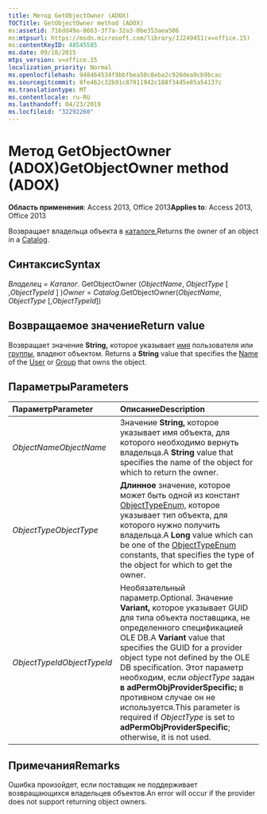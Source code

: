 ```yaml
---
title: Метод GetObjectOwner (ADOX)
TOCTitle: GetObjectOwner method (ADOX)
ms:assetid: 716dd49a-8663-3f7a-32a3-0be353aea506
ms:mtpsurl: https://msdn.microsoft.com/library/JJ249451(v=office.15)
ms:contentKeyID: 48545585
ms.date: 09/18/2015
mtps_version: v=office.15
localization_priority: Normal
ms.openlocfilehash: 948464534f9bbfbea50c8eba2c926dea9cb9bcac
ms.sourcegitcommit: 8fe462c32b91c87911942c188f3445e85a54137c
ms.translationtype: MT
ms.contentlocale: ru-RU
ms.lasthandoff: 04/23/2019
ms.locfileid: "32292260"
---
```

# <a name="getobjectowner-method-adox"></a><span data-ttu-id="d8552-102">Метод GetObjectOwner (ADOX)</span><span class="sxs-lookup"><span data-stu-id="d8552-102">GetObjectOwner method (ADOX)</span></span>

<span data-ttu-id="d8552-103">**Область применения**: Access 2013, Office 2013</span><span class="sxs-lookup"><span data-stu-id="d8552-103">**Applies to**: Access 2013, Office 2013</span></span>

<span data-ttu-id="d8552-104">Возвращает владельца объекта в [каталоге.](catalog-object-adox.md)</span><span class="sxs-lookup"><span data-stu-id="d8552-104">Returns the owner of an object in a [Catalog](catalog-object-adox.md).</span></span>

## <a name="syntax"></a><span data-ttu-id="d8552-105">Синтаксис</span><span class="sxs-lookup"><span data-stu-id="d8552-105">Syntax</span></span>

<span data-ttu-id="d8552-106">*Владелец*  =  *Каталог*. GetObjectOwner (*ObjectName*, *ObjectType* \[ ,*ObjectTypeId* \] )</span><span class="sxs-lookup"><span data-stu-id="d8552-106">*Owner* = *Catalog*.GetObjectOwner(*ObjectName*, *ObjectType* \[,*ObjectTypeId*\])</span></span>

## <a name="return-value"></a><span data-ttu-id="d8552-107">Возвращаемое значение</span><span class="sxs-lookup"><span data-stu-id="d8552-107">Return value</span></span>

<span data-ttu-id="d8552-108">Возвращает значение **String,** которое указывает [имя](name-property-adox.md) пользователя или [группы,](group-object-adox.md) владеют объектом. [](user-object-adox.md)</span><span class="sxs-lookup"><span data-stu-id="d8552-108">Returns a **String** value that specifies the [Name](name-property-adox.md) of the [User](user-object-adox.md) or [Group](group-object-adox.md) that owns the object.</span></span>

## <a name="parameters"></a><span data-ttu-id="d8552-109">Параметры</span><span class="sxs-lookup"><span data-stu-id="d8552-109">Parameters</span></span>

|<span data-ttu-id="d8552-110">Параметр</span><span class="sxs-lookup"><span data-stu-id="d8552-110">Parameter</span></span>|<span data-ttu-id="d8552-111">Описание</span><span class="sxs-lookup"><span data-stu-id="d8552-111">Description</span></span>|
|:--------|:----------|
|<span data-ttu-id="d8552-112">*ObjectName*</span><span class="sxs-lookup"><span data-stu-id="d8552-112">*ObjectName*</span></span> |<span data-ttu-id="d8552-113">Значение **String,** которое указывает имя объекта, для которого необходимо вернуть владельца.</span><span class="sxs-lookup"><span data-stu-id="d8552-113">A **String** value that specifies the name of the object for which to return the owner.</span></span>|
|<span data-ttu-id="d8552-114">*ObjectType*</span><span class="sxs-lookup"><span data-stu-id="d8552-114">*ObjectType*</span></span> |<span data-ttu-id="d8552-115">**Длинное** значение, которое может быть одной из констант [ObjectTypeEnum,](objecttypeenum.md) которое указывает тип объекта, для которого нужно получить владельца.</span><span class="sxs-lookup"><span data-stu-id="d8552-115">A **Long** value which can be one of the [ObjectTypeEnum](objecttypeenum.md) constants, that specifies the type of the object for which to get the owner.</span></span>|
|<span data-ttu-id="d8552-116">*ObjectTypeId*</span><span class="sxs-lookup"><span data-stu-id="d8552-116">*ObjectTypeId*</span></span> |<span data-ttu-id="d8552-117">Необязательный параметр.</span><span class="sxs-lookup"><span data-stu-id="d8552-117">Optional.</span></span> <span data-ttu-id="d8552-118">Значение **Variant,** которое указывает GUID для типа объекта поставщика, не определенного спецификацией OLE DB.</span><span class="sxs-lookup"><span data-stu-id="d8552-118">A **Variant** value that specifies the GUID for a provider object type not defined by the OLE DB specification.</span></span> <span data-ttu-id="d8552-119">Этот параметр необходим, если *objectType* задан **в adPermObjProviderSpecific;** в противном случае он не используется.</span><span class="sxs-lookup"><span data-stu-id="d8552-119">This parameter is required if *ObjectType* is set to **adPermObjProviderSpecific**; otherwise, it is not used.</span></span>|

## <a name="remarks"></a><span data-ttu-id="d8552-120">Примечания</span><span class="sxs-lookup"><span data-stu-id="d8552-120">Remarks</span></span>

<span data-ttu-id="d8552-121">Ошибка произойдет, если поставщик не поддерживает возвращающихся владельцев объектов.</span><span class="sxs-lookup"><span data-stu-id="d8552-121">An error will occur if the provider does not support returning object owners.</span></span>


